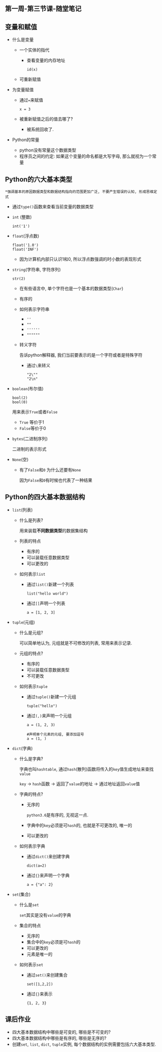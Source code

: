 ## 第一周-第三节课-随堂笔记

## 变量和赋值

- 什么是变量

  - 一个实体的指代

    - 查看变量的内存地址

      ```
      id(x)
      ```

  - 可重新赋值

- 为变量赋值

  - 通过`=`来赋值

    ```
    x = 3
    ```

  - 被重新赋值之后的值去哪了?

    - 被系统回收了.

- Python的常量

  - python没有常量这个数据类型
  - 程序员之间的约定: 如果这个变量的命名都是大写字母, 那么就视为一个常量

## Python的六大基本类型

```
*强调基本的原因数据类型和数据结构指向的范围更加广泛, 不要产生错误的认知, 形成思维定式
```

- 通过`type()`函数来查看当前变量的数据类型

- `int` (整数)

  ```
  int('1')
  ```

- `float`(浮点数)

  ```
  float('1.0')
  float('INF')
  ```

  - 因为计算机内部只认识1和0, 所以浮点数强调的时小数的表现形式

- `string`(字符串, 字符序列)

  ```
  str(2)
  ```

  - 在有些语言中, 单个字符也是一个基本的数据类型(`Char`)

  - 有序的

  - 如何表示字符串

    - `''`
    - `""`
    - `''''''`
    - `""""""`

  - 转义字符

    告诉python解释器, 我们当前要表示的是一个字符或者是特殊字符

    - 通过`\`来转义

      ```
      "2\""
      "2\n"
      ```

- `boolean`(布尔值)

  ```
  bool(2)
  bool(0)
  ```

  用来表示`True`或者`False`

  - `True` 等价于1
  - `False`等价于0

- `bytes`(二进制序列)

  二进制的表示形式

- `None`(空)

  - 有了`False`和`0` 为什么还要有`None`

    因为`False`和`0`有时候也代表了一种结果

## Python的四大基本数据结构

- `list`(列表)

  - 什么是列表?

    用来装载**不同数据类型**的数据集结构

  - 列表的特点

    - 有序的
    - 可以装载任意数据类型
    - 可以更改的

  - 如何表示`list`

    - 通过`list()`新建一个列表

      ```
      list("hello world")
      ```

    - 通过`[]`声明一个列表

      ```
      a = [1, 2, 3]
      ```

- `tuple`(元组)

  - 什么是元组?

    可以简单地认为, 元组就是不可修改的列表, 常用来表示记录.

  - 元组的特点?

    - 有序的
    - 可以装载任意数据类型
    - 不可更改

  - 如何表示`tuple`

    - 通过`tuple()`新建一个元组

      ```
      tuple("hello")
      ```

    - 通过`(,)`来声明一个元组

      ```
      a = (1, 2, 3)
      
      #声明单个元素的元组, 要添加逗号
      a = (1, )
      ```

- `dict`(字典)

  - 什么是字典?

    字典也叫`hashtable`, 通过`hash`(散列)函数将传入的`key`值生成地址来查找`value`

    `key` -> `hash`函数 -> 返回了`value`的地址 -> 通过地址返回`value`值

  - 字典的特点?

    - 无序的

      `python3.6`是有序的, 无视这一点.

    - 字典中的`key`必须是可`hash`的, 也就是不可更改的, 唯一的

    - 可以更改的

  - 如何表示字典

    - 通过`dict()`来创建字典

      ```
      dict(a=2)
      ```

    - 通过`{}`来声明一个字典

      ```
      a = {"a": 2}
      ```

- `set`(集合)

  - 什么是`set`

    `set`其实是没有`value`的字典

  - 集合的特点

    - 无序的
    - 集合中的`key`必须是可`hash`的
    - 可以更改的
    - 元素是唯一的

  - 如何表示`set`

    - 通过`set()`来创建集合

      ```
      set([1,2,2])
      ```

    - 通过`{}`来表示

      ```
      {1, 2, 3}
      ```

## 课后作业

- 四大基本数据结构中哪些是可变的, 哪些是不可变的?
- 四大基本数据结构中哪些是有序的, 哪些是无序的?
- 创建`set`, `list`, `dict`, `tuple`实例, 每个数据结构的实例需要包括六大基本类型.